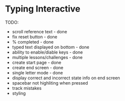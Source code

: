 # Typing Interactive

TODO:

- scroll reference text - done
- fix reset button - done
- % completed - done
- typed text displayed on bottom - done
- ability to enable/diable keys - done
- multiple lessons/challenges - done
- create start page - done
- create end screen - done
- single letter mode - done
- display correct and incorrect state info on end screen
- spacebar not highliting when pressed
- track mistakes
- styling
